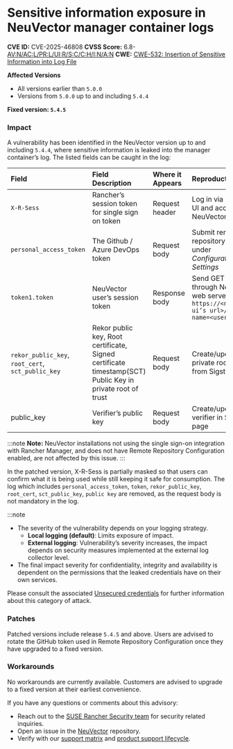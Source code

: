 # Sensitive information exposure in NeuVector manager container logs

**CVE ID:** CVE-2025-46808
**CVSS Score:** 6.8- [AV:N/AC:L/PR:L/UI:R/S:C/C:H/I:N/A:N](https://nvd.nist.gov/vuln-metrics/cvss/v3-calculator?vector=AV:N/AC:L/PR:L/UI:R/S:C/C:H/I:N/A:N&version=3.1)
**CWE:** [CWE-532: Insertion of Sensitive Information into Log File](https://cwe.mitre.org/data/definitions/532)

**Affected Versions**

* All versions earlier than `5.0.0`
* Versions from `5.0.0` up to and including `5.4.4`

**Fixed version: `5.4.5`** 

### **Impact**

A vulnerability has been identified in the NeuVector version up to and including `5.4.4`, where sensitive information is leaked into the manager container’s log. The listed fields can be caught in the log:

| Field | Field Description | Where it Appears | Reproduction | Environment |
| :---- | :---- | :---- | :---- | :---- |
| `X-R-Sess` | Rancher’s session token for single sign on token | Request header | Log in via Rancher UI and access NeuVector SSO | Rancher with NeuVector SSO |
| `personal_access_token` | The Github / Azure DevOps token | Request body | Submit remote repository config under *Configuration \> Settings* | NeuVector |
| `token1.token` | NeuVector user’s session token | Response body | Send GET request through NeuVector web server’s API: `https://<neuvector ui’s url>/user?name=<username>` | NeuVector |
| `rekor_public_key`, `root_cert`, `sct_public_key` | Rekor public key, Root certificate, Signed certificate timestamp(SCT) Public Key in private root of trust | Request body | Create/update private root of trust from Sigstore page | NeuVector |
| public\_key | Verifier’s public key | Request body | Create/update verifier in Sigstore page | NeuVector |

:::note
**Note:** NeuVector installations not using the single sign-on integration with Rancher Manager, and does not have Remote Repository Configuration enabled, are not affected by this issue.
:::

In the patched version, X-R-Sess is partially masked so that users can confirm what it is being used while still keeping it safe for consumption. The log which includes `personal_access_token`, `token`, `rekor_public_key`, `root_cert`, `sct_public_key`, `public key` are removed, as the request body is not mandatory in the log.

:::note
* The severity of the vulnerability depends on your logging strategy.
   * **Local logging (default)**: Limits exposure of impact.
   * **External logging**: Vulnerability’s severity increases, the impact depends on security measures implemented at the external log collector level.
* The final impact severity for confidentiality, integrity and availability is dependent on the permissions that the leaked credentials have on their own services.

Please consult the associated [Unsecured credentials](https://attack.mitre.org/techniques/T1552/) for further information about this category of attack.

### **Patches**

Patched versions include release `5.4.5` and above. Users are advised to rotate the GitHub token used in Remote Repository Configuration once they have upgraded to a fixed version.

### **Workarounds**

No workarounds are currently available. Customers are advised to upgrade to a fixed version at their earliest convenience.

If you have any questions or comments about this advisory:

* Reach out to the [SUSE Rancher Security team](https://github.com/rancher/rancher/security/policy) for security related inquiries.
* Open an issue in the [NeuVector](https://github.com/neuvector/neuvector/issues/new/choose) repository.
* Verify with our [support matrix](https://www.suse.com/suse-neuvector/support-matrix/all-supported-versions/neuvector-v-all-versions/) and [product support lifecycle](https://www.suse.com/lifecycle/#suse-security).

